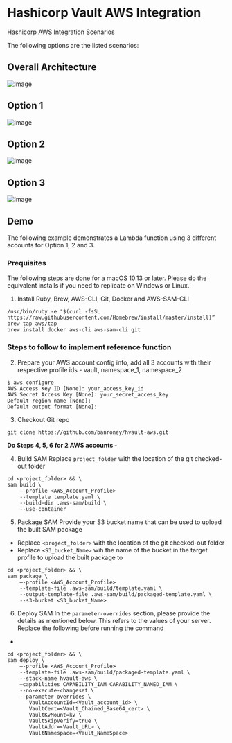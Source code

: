 # Hashicorp Vault AWS Integration
 Hashicorp AWS Integration Scenarios
 
 The following options are the listed scenarios: 
 
 
## Overall Architecture

![Image](/architecture/AWS-vault.jpg)

## Option 1

![Image](/architecture/Vault_architecture-Option-1.jpg)

## Option 2

![Image](/architecture/Vault_architecture-Option-2.jpg)

## Option 3

![Image](/architecture/Vault_architecture-Option-3.jpg)


## Demo

The following example demonstrates a Lambda function using 3 different accounts for Option 1, 2 and 3. 

### Prequisites 
The following steps are done for a macOS 10.13 or later. Please do the equivalent installs if you need to replicate on 
Windows or Linux.


1. Install Ruby, Brew, AWS-CLI, Git, Docker and AWS-SAM-CLI

```commandline
/usr/bin/ruby -e "$(curl -fsSL https://raw.githubusercontent.com/Homebrew/install/master/install)”
brew tap aws/tap
brew install docker aws-cli aws-sam-cli git
```

### Steps to follow to implement reference function

2. Prepare your AWS account config info, add all 3 accounts with their respective profile ids - vault, namespace_1, namespace_2

```commandline
$ aws configure
AWS Access Key ID [None]: your_access_key_id
AWS Secret Access Key [None]: your_secret_access_key
Default region name [None]: 
Default output format [None]: 
```


3. Checkout Git repo
```commandline
git clone https://github.com/banroney/hvault-aws.git
```

**Do Steps 4, 5, 6 for 2 AWS accounts -** 

4. Build SAM
Replace `project_folder` with the location of the git checked-out folder

```commandline
cd <project_folder> && \
sam build \
    —-profile <AWS_Account_Profile>
    --template template.yaml \
    --build-dir .aws-sam/build \
    --use-container
```


5. Package SAM 
Provide your S3 bucket name that can be used to upload the built SAM package
 - Replace `<project_folder>` with the location of the git checked-out folder
 - Replace `<S3_bucket_Name>` wih the name of the bucket in the target profile to upload
 the built package to

```commandline
cd <project_folder> && \
sam package \
    —-profile <AWS_Account_Profile>
    --template-file .aws-sam/build/template.yaml \
    --output-template-file .aws-sam/build/packaged-template.yaml \
    --s3-bucket <S3_bucket_Name>
```


6. Deploy SAM
In the `parameter-overrides` section, please provide the details as mentioned below. 
This refers to the values of your server. Replace the following before running the command
 - 

```commandline
cd <project_folder> && \
sam deploy \
    —-profile <AWS_Account_Profile>
    --template-file .aws-sam/build/packaged-template.yaml \
    --stack-name hvault-aws \
    —capabilities CAPABILITY_IAM CAPABILITY_NAMED_IAM \
    --no-execute-changeset \
    --parameter-overrides \
       VaultAccountId=<Vault_account_id> \
       VaultCert=<Vault_Chained_Base64_cert> \
       VaultKvMount=kv \
       VaultSkipVerify=true \
       VaultAddr=<Vault_URL> \
       VaultNamespace=<Vault_NameSpace>
```

